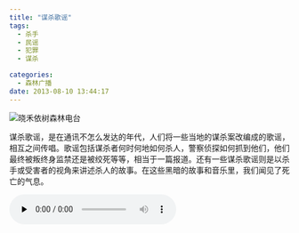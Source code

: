 ```yaml
---
title: "谋杀歌谣"
tags:
  - 杀手
  - 民谣
  - 犯罪
  - 谋杀

categories:
  - 森林广播
date: 2013-08-10 13:44:17
---
```


![晓禾依树森林电台](../../../images/radiocover/radio_059.jpg) 

谋杀歌谣，是在通讯不怎么发达的年代，人们将一些当地的谋杀案改编成的歌谣，相互之间传唱。歌谣包括谋杀者何时何地如何杀人，警察侦探如何抓到他们，他们最终被叛终身监禁还是被绞死等等，相当于一篇报道。还有一些谋杀歌谣则是以杀手或受害者的视角来讲述杀人的故事。在这些黑暗的故事和音乐里，我们闻见了死亡的气息。   

<audio id="audio" controls="" preload="none">
  <source id="mp3" src="http://www.coletree.com/radio/coletree_radio_059.mp3">
</audio>